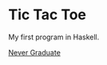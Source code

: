 Tic Tac Toe
===========

My first program in Haskell.

[Never Graduate](http://http://www.hackerschool.com/)
